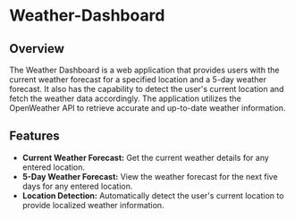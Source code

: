 # Weather-Dashboard
## Overview
The Weather Dashboard is a web application that provides users with the current weather forecast for a specified location and a 5-day weather forecast. It also has the capability to detect the user's current location and fetch the weather data accordingly. The application utilizes the OpenWeather API to retrieve accurate and up-to-date weather information.


## Features
- **Current Weather Forecast:** Get the current weather details for any entered location.
- **5-Day Weather Forecast:** View the weather forecast for the next five days for any entered location.
- **Location Detection:** Automatically detect the user's current location to provide localized weather information.
